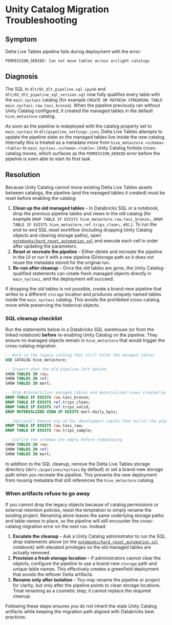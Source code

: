 # Unity Catalog Migration Troubleshooting

## Symptom
Delta Live Tables pipeline fails during deployment with the error:

```
PERMISSION_DENIED: Can not move tables across arclight catalogs
```

## Diagnosis
The SQL in `dlt/02_dlt_pipeline.sql.ipynb` and `dlt/02_dlt_pipeline_sql_version.sql` now fully qualifies every table with the `main_nyctaxi` catalog (for example `CREATE OR REFRESH STREAMING TABLE main_nyctaxi.raw.taxi_bronze`). When the pipeline previously ran without Unity Catalog configured, it created the managed tables in the default `hive_metastore` catalog.

As soon as the pipeline is redeployed with the catalog property set to `main_nyctaxi` in `dlt/pipeline_settings.json`, Delta Live Tables attempts to update the pipeline state so the managed tables live inside the new catalog. Internally this is treated as a metadata move from `hive_metastore.<schema>.<table>` to `main_nyctaxi.<schema>.<table>`. Unity Catalog forbids cross-catalog moves, which surfaces as the `PERMISSION_DENIED` error before the pipeline is even able to start its first task.

## Resolution
Because Unity Catalog cannot move existing Delta Live Tables assets between catalogs, the pipeline (and the managed tables it created) must be reset before enabling the catalog:

1. **Clean up the old managed tables** – In Databricks SQL or a notebook, drop the previous pipeline tables and views in the old catalog (for example `DROP TABLE IF EXISTS hive_metastore.raw.taxi_bronze;`, `DROP TABLE IF EXISTS hive_metastore.ref.trips_clean;`, etc.). To run the end-to-end SQL reset workflow (including dropping Unity Catalog objects and clearing storage paths), open [`notebooks/hard_reset_automation.sql`](../notebooks/hard_reset_automation.sql) and execute each cell in order after updating the parameters.
2. **Reset or recreate the pipeline** – Either delete and recreate the pipeline in the UI or run it with a new pipeline ID/storage path so it does not reuse the metadata stored for the original run.
3. **Re-run after cleanup** – Once the old tables are gone, the Unity Catalog-qualified statements can create fresh managed objects directly in `main_nyctaxi`, and the deployment will succeed.

If dropping the old tables is not possible, create a brand-new pipeline that writes to a different `storage` location and produces uniquely named tables inside the `main_nyctaxi` catalog. This avoids the prohibited cross-catalog move while preserving the historical objects.

### SQL cleanup checklist

Run the statements below in a Databricks SQL warehouse (or from the linked notebook) **before** re-enabling Unity Catalog on the pipeline. They ensure no managed objects remain in `hive_metastore` that would trigger the cross-catalog migration.

```sql
-- Work in the legacy catalog that still holds the managed tables
USE CATALOG hive_metastore;

-- Inspect what the old pipeline left behind
SHOW TABLES IN raw;
SHOW TABLES IN ref;
SHOW TABLES IN mart;

-- Drop Bronze/Silver managed tables and materialized views created by the pipeline
DROP TABLE IF EXISTS raw.taxi_bronze;
DROP TABLE IF EXISTS ref.trips_clean;
DROP TABLE IF EXISTS ref.trips_valid;
DROP MATERIALIZED VIEW IF EXISTS mart.daily_kpis;

-- (Optional) Remove any ad hoc development copies that mirror the pipeline objects
DROP TABLE IF EXISTS raw.taxi_raw;
DROP TABLE IF EXISTS raw.trips_sample;

-- Confirm the schemas are empty before redeploying
SHOW TABLES IN raw;
SHOW TABLES IN ref;
SHOW TABLES IN mart;
```

In addition to the SQL cleanup, remove the Delta Live Tables storage directory (`dbfs:/pipelines/nyctaxi` by default) or set a brand-new storage path when you recreate the pipeline. This prevents the new deployment from reusing metadata that still references the `hive_metastore` catalog.

### When artifacts refuse to go away

If you cannot drop the legacy objects because of catalog permissions or external retention policies, resist the temptation to simply rename the existing project. Renaming alone leaves the same underlying storage paths and table names in place, so the pipeline will still encounter the cross-catalog migration error on the next run. Instead:

1. **Escalate the cleanup** – Ask a Unity Catalog administrator to run the SQL drop statements above (or the [`notebooks/hard_reset_automation.sql`](../notebooks/hard_reset_automation.sql) notebook) with elevated privileges so the old managed tables are actually removed.
2. **Provision a fresh storage location** – If administrators cannot clear the objects, configure the pipeline to use a brand-new `storage` path and unique table names. This effectively creates a greenfield deployment that avoids the leftover Delta artifacts.
3. **Rename only after isolation** – You may rename the pipeline or project for clarity, but only after the pipeline points to clean storage locations. Treat renaming as a cosmetic step; it cannot replace the required cleanup.

Following these steps ensures you do not inherit the stale Unity Catalog artifacts while keeping the migration path aligned with Databricks best practices.
